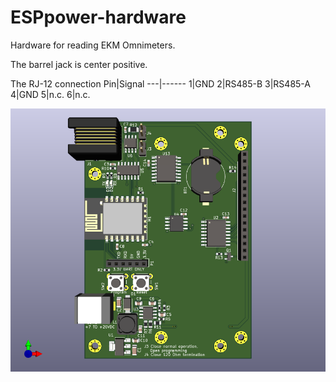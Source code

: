 # ESPpower-hardware

Hardware for reading EKM Omnimeters.

The barrel jack is center positive.

The RJ-12 connection
Pin|Signal
---|------
1|GND
2|RS485-B
3|RS485-A
4|GND
5|n.c.
6|n.c.

![ESPpower](https://github.com/ifreislich/ESPpower-hardware/blob/main/images/ESPpower.png)
